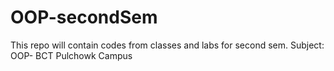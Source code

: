 # OOP-secondSem
This repo will contain codes from classes and labs for second sem. Subject: OOP- BCT Pulchowk Campus
